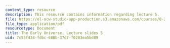 ```yaml
---
content_type: resource
description: This resource contains information regarding lecture 5.
file: https://ol-ocw-studio-app-production.s3.amazonaws.com/courses/8-286-the-early-universe-fall-2013/7c55f434fdbc680b37d7f0283ea5bd89_MIT8_286F13_lec05.pdf
file_type: application/pdf
resourcetype: Document
title: The Early Universe, Lecture slides 5
uid: 7c55f434-fdbc-680b-37d7-f0283ea5bd89
---
```

